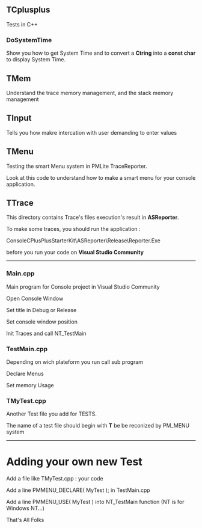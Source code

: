 ## TCplusplus

Tests in C++ 

### DoSystemTime

Show you how to get System Time and to convert a **Ctring** into a **const char** to display System Time. 


## TMem

Understand the trace memory management, and the stack memory management

## TInput

Tells you how makre intercation with user demanding to enter values


## TMenu

Testing the smart Menu system in PMLite TraceReporter.

Look at this code to understand how to make a smart menu for your console application. 

## TTrace

This directory contains Trace's files execution's result in **ASReporter**. 

To make some traces, you should run the application :

ConsoleCPlusPlusStarterKit\ASReporter\Release\Reporter.Exe

before you run your code on **Visual Studio Community**

----------


### Main.cpp

Main program for Console project in Visual Studio Community

Open Console Window

Set title in Debug or Release

Set console window position

Init Traces and call NT_TestMain

### TestMain.cpp

Depending on wich plateform you run call sub program

Declare Menus

Set memory Usage

### TMyTest.cpp

Another Test file you add for TESTS.

The name of a test file should begin with **T** be be reconized by PM_MENU system

----------

# Adding your own new Test

Add a file like TMyTest.cpp : your code

Add a line PMMENU_DECLARE( MyTest ); in TestMain.cpp

Add a line PMMENU_USE( MyTest ) into NT_TestMain function (NT is for Windows NT...)

That's All Folks




